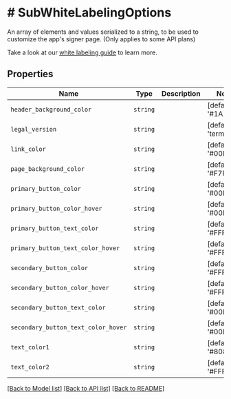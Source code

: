 # # SubWhiteLabelingOptions

An array of elements and values serialized to a string, to be used to customize the app&#39;s signer page. (Only applies to some API plans)

Take a look at our [white labeling guide](/api/reference/white-labeling/) to learn more.

## Properties

Name | Type | Description | Notes
------------ | ------------- | ------------- | -------------
| `header_background_color` | ```string``` |    |  [default to '#1A1A1A'] |
| `legal_version` | ```string``` |    |  [default to 'terms1'] |
| `link_color` | ```string``` |    |  [default to '#00B3E6'] |
| `page_background_color` | ```string``` |    |  [default to '#F7F8F9'] |
| `primary_button_color` | ```string``` |    |  [default to '#00B3E6'] |
| `primary_button_color_hover` | ```string``` |    |  [default to '#00B3E6'] |
| `primary_button_text_color` | ```string``` |    |  [default to '#FFFFFF'] |
| `primary_button_text_color_hover` | ```string``` |    |  [default to '#FFFFFF'] |
| `secondary_button_color` | ```string``` |    |  [default to '#FFFFFF'] |
| `secondary_button_color_hover` | ```string``` |    |  [default to '#FFFFFF'] |
| `secondary_button_text_color` | ```string``` |    |  [default to '#00B3E6'] |
| `secondary_button_text_color_hover` | ```string``` |    |  [default to '#00B3E6'] |
| `text_color1` | ```string``` |    |  [default to '#808080'] |
| `text_color2` | ```string``` |    |  [default to '#FFFFFF'] |

[[Back to Model list]](../../README.md#models) [[Back to API list]](../../README.md#endpoints) [[Back to README]](../../README.md)
